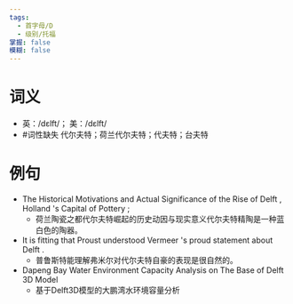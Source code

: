 ```yaml
---
tags:
  - 首字母/D
  - 级别/托福
掌握: false
模糊: false
---
```

# 词义
- 英：/dɛlft/； 美：/dɛlft/
- #词性缺失 代尔夫特；荷兰代尔夫特；代夫特；台夫特
# 例句
- The Historical Motivations and Actual Significance of the Rise of Delft , Holland 's Capital of Pottery ;
	- 荷兰陶瓷之都代尔夫特崛起的历史动因与现实意义代尔夫特精陶是一种蓝白色的陶器。
- It is fitting that Proust understood Vermeer 's proud statement about Delft .
	- 普鲁斯特能理解弗米尔对代尔夫特自豪的表现是很自然的。
- Dapeng Bay Water Environment Capacity Analysis on The Base of Delft 3D Model
	- 基于Delft3D模型的大鹏湾水环境容量分析

